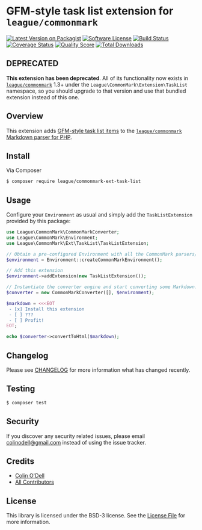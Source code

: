 # GFM-style task list extension for `league/commonmark`

[![Latest Version on Packagist][ico-version]][link-packagist]
[![Software License][ico-license]](LICENSE.md)
[![Build Status][ico-travis]][link-travis]
[![Coverage Status][ico-scrutinizer]][link-scrutinizer]
[![Quality Score][ico-code-quality]][link-code-quality]
[![Total Downloads][ico-downloads]][link-downloads]

## DEPRECATED

**This extension has been deprecated**.  All of its functionality now exists in [`league/commonmark`][link-league-commonmark] 1.3+ under the `League\CommonMark\Extension\TaskList` namespace, so you should upgrade to that version and use that bundled extension instead of this one.

## Overview

This extension adds [GFM-style task list items][link-gfm-spec-task-lists] to the [`league/commonmark` Markdown parser for PHP][link-league-commonmark].

## Install

Via Composer

``` bash
$ composer require league/commonmark-ext-task-list
```

## Usage

Configure your `Environment` as usual and simply add the `TaskListExtension` provided by this package:

```php
use League\CommonMark\CommonMarkConverter;
use League\CommonMark\Environment;
use League\CommonMark\Ext\TaskList\TaskListExtension;

// Obtain a pre-configured Environment with all the CommonMark parsers/renderers ready-to-go
$environment = Environment::createCommonMarkEnvironment();

// Add this extension
$environment->addExtension(new TaskListExtension());

// Instantiate the converter engine and start converting some Markdown!
$converter = new CommonMarkConverter([], $environment);

$markdown = <<<EOT
 - [x] Install this extension
 - [ ] ???
 - [ ] Profit!
EOT;

echo $converter->convertToHtml($markdown);
```

## Changelog

Please see [CHANGELOG](CHANGELOG.md) for more information what has changed recently.

## Testing

``` bash
$ composer test
```

## Security

If you discover any security related issues, please email colinodell@gmail.com instead of using the issue tracker.

## Credits

- [Colin O'Dell][link-author]
- [All Contributors][link-contributors]

## License

This library is licensed under the BSD-3 license.  See the [License File](LICENSE) for more information.

[ico-version]: https://img.shields.io/packagist/v/league/commonmark-ext-task-list.svg?style=flat-square
[ico-license]: http://img.shields.io/badge/License-BSD--3-brightgreen.svg?style=flat-square
[ico-travis]: https://img.shields.io/travis/thephpleague/commonmark-ext-task-list/master.svg?style=flat-square
[ico-scrutinizer]: https://img.shields.io/scrutinizer/coverage/g/thephpleague/commonmark-ext-task-list.svg?style=flat-square
[ico-code-quality]: https://img.shields.io/scrutinizer/g/thephpleague/commonmark-ext-task-list.svg?style=flat-square
[ico-downloads]: https://img.shields.io/packagist/dt/league/commonmark-ext-task-list.svg?style=flat-square

[link-packagist]: https://packagist.org/packages/league/commonmark-ext-task-list
[link-travis]: https://travis-ci.org/thephpleague/commonmark-ext-task-list
[link-scrutinizer]: https://scrutinizer-ci.com/g/thephpleague/commonmark-ext-task-list/code-structure
[link-code-quality]: https://scrutinizer-ci.com/g/thephpleague/commonmark-ext-task-list
[link-downloads]: https://packagist.org/packages/league/commonmark-ext-task-list
[link-author]: https://github.com/colinodell
[link-contributors]: ../../contributors
[link-league-commonmark]: https://github.com/thephpleague/commonmark
[link-gfm-spec-task-lists]: https://github.github.com/gfm/#task-list-items-extension-
